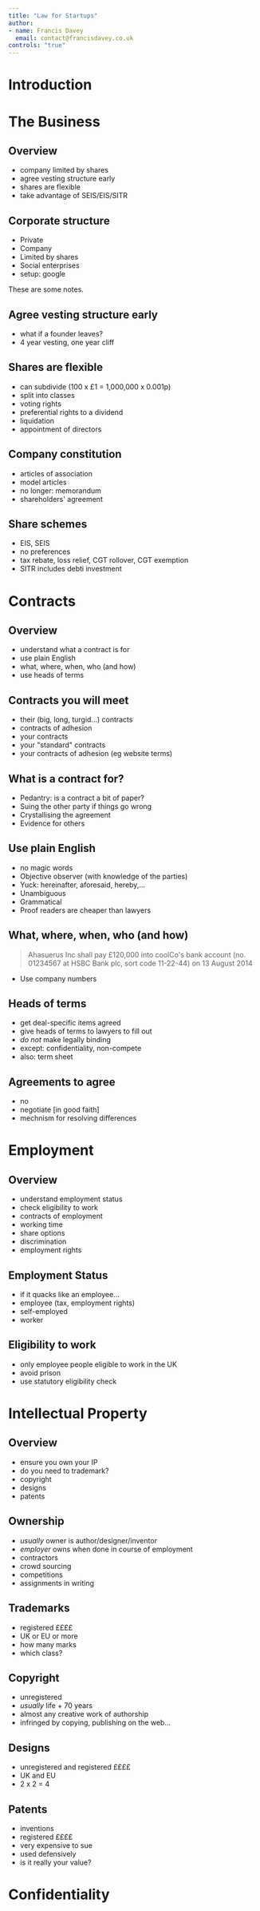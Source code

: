 ```yaml
---
title: "Law for Startups"
author:
- name: Francis Davey
  email: contact@francisdavey.co.uk
controls: "true"
---
```


# Introduction
# The Business

## Overview
-  company limited by shares
-  agree vesting structure early
-  shares are flexible
-  take advantage of SEIS/EIS/SITR

## Corporate structure
-  Private 
-  Company 
-  Limited by shares
-  Social enterprises
-  setup: google

<div class="notes">
These are some notes.
</div>

## Agree vesting structure early
-  what if a founder leaves?
-  4 year vesting, one year cliff

## Shares are flexible
-  can subdivide (100 x £1 = 1,000,000 x 0.001p)
-  split into classes
-  voting rights
-  preferential rights to a dividend
-  liquidation
-  appointment of directors

## Company constitution
-  articles of association
-  model articles
-  no longer: memorandum
-  shareholders' agreement

## Share schemes
-  EIS, SEIS
-  no preferences
-  tax rebate, loss relief, CGT rollover, CGT exemption
-  SITR includes debti investment

# Contracts
## Overview
-  understand what a contract is for
-  use plain English
-  what, where, when, who (and how)
-  use heads of terms

## Contracts you will meet
-  their (big, long, turgid...) contracts
-  contracts of adhesion
-  your contracts
-  your "standard" contracts
-  your contracts of adhesion (eg website terms)

## What is a contract for?
-  Pedantry: is a contract a bit of paper?
-  Suing the other party if things go wrong
-  Crystallising the agreement
-  Evidence for others

## Use plain English
-  no magic words
-  Objective observer (with knowledge of the parties)
-  Yuck: hereinafter, aforesaid, hereby,...
-  Unambiguous
-  Grammatical
-  Proof readers are cheaper than lawyers

## What, where, when, who (and how)

>  Ahasuerus Inc shall pay £120,000 into coolCo's bank account (no. 01234567 at 
>  HSBC Bank plc, sort code 11-22-44) on 13 August 2014

-  Use company numbers

## Heads of terms
-  get deal-specific items agreed
-  give heads of terms to lawyers to fill out
-  *do not* make legally binding
-  except: confidentiality, non-compete
-  also: term sheet

## Agreements to agree
-  no
-  negotiate [in good faith]
-  mechnism for resolving differences

# Employment
## Overview
-  understand employment status
-  check eligibility to work
-  contracts of employment
-  working time
-  share options
-  discrimination
-  employment rights

## Employment Status
-  if it quacks like an employee...
-  employee (tax, employment rights)
-  self-employed 
-  worker

## Eligibility to work
-  only employee people eligible to work in the UK
-  avoid prison
-  use statutory eligibility check


# Intellectual Property
## Overview
-  ensure you own your IP
-  do you need to trademark?
-  copyright
-  designs
-  patents

## Ownership
-  *usually* owner is author/designer/inventor
-  *employer* owns when done in course of employment
-  contractors
-  crowd sourcing
-  competitions
-  assignments in writing

## Trademarks
-  registered ££££
-  UK or EU or more
-  how many marks
-  which class?

## Copyright
-  unregistered
-  *usually* life + 70 years
-  almost any creative work of authorship
-  infringed by copying, publishing on the web...

## Designs
-  unregistered and registered ££££
-  UK and EU
-  2 x 2 = 4

## Patents
-  inventions
-  registered ££££
-  very expensive to sue
-  used defensively
-  is it really your value?

# Confidentiality

